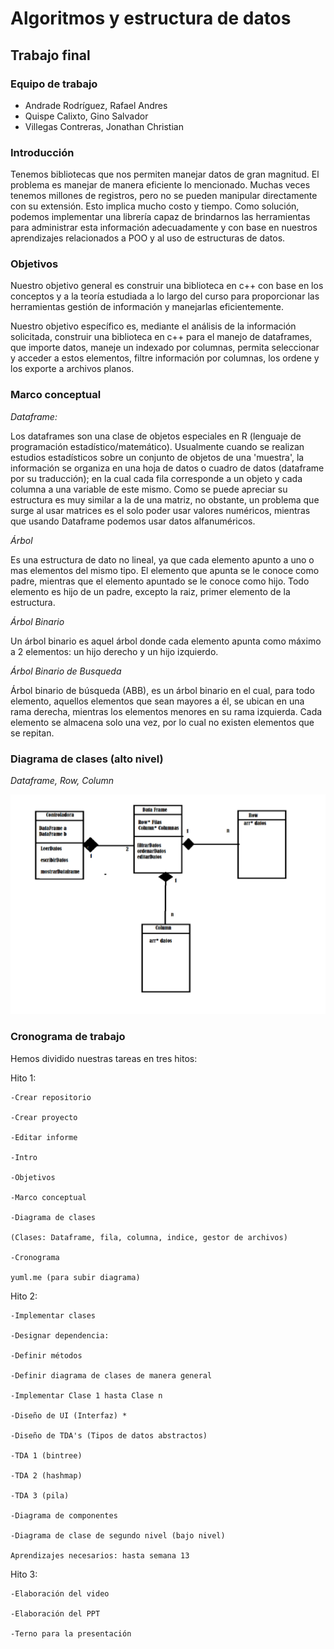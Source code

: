 Algoritmos y estructura de datos
================================

Trabajo final
-------------

### Equipo de trabajo
* Andrade Rodríguez, Rafael Andres
* Quispe Calixto, Gino Salvador 
* Villegas Contreras, Jonathan Christian

### Introducción

Tenemos bibliotecas que nos permiten manejar datos de gran magnitud. El problema es manejar de manera eficiente lo mencionado. Muchas veces tenemos millones de registros, pero no se pueden manipular directamente con su extensión. Esto implica mucho costo y tiempo. Como solución, podemos implementar una librería capaz de brindarnos las herramientas para administrar esta información adecuadamente y con base en nuestros aprendizajes relacionados a POO y al uso de estructuras de datos.

### Objetivos

Nuestro objetivo general es construir una biblioteca en c++ con base en los conceptos y a la teoría estudiada a lo largo del curso para proporcionar las herramientas gestión de información y manejarlas eficientemente.

Nuestro objetivo específico es, mediante el análisis de la información solicitada, construir una biblioteca en c++ para el manejo de dataframes, que importe datos, maneje un indexado por columnas, permita seleccionar y acceder a estos elementos, filtre información por columnas, los ordene y los exporte a archivos planos.

### Marco conceptual

_Dataframe:_

Los dataframes son una clase de objetos especiales en R (lenguaje de programación estadístico/matemático). Usualmente cuando se realizan estudios estadísticos sobre un conjunto de objetos de una 'muestra', la información se organiza en una hoja de datos o cuadro de datos (dataframe por su traducción); en la cual cada fila corresponde a un objeto y cada columna a una variable de este mismo. 
Como se puede apreciar su estructura es muy similar a la de una matriz, no obstante, un problema que surge al usar matrices es el solo poder usar valores numéricos, mientras que usando Dataframe podemos usar datos alfanuméricos.

_Árbol_

Es una estructura de dato no lineal, ya que cada elemento apunto a uno o mas elementos del mismo tipo. El elemento que apunta se le conoce como padre, mientras que el elemento apuntado se le conoce como hijo. Todo elemento es hijo de un padre, excepto la raiz, primer elemento de la estructura.

_Árbol Binario_

Un árbol binario es aquel árbol donde cada elemento apunta como máximo a 2 elementos: un hijo derecho y un hijo izquierdo. 

_Árbol Binario de Busqueda_

Árbol binario de búsqueda (ABB), es un árbol binario en el cual, para todo elemento, aquellos elementos que sean mayores a él, se ubican en una rama derecha, mientras los elementos menores en su rama izquierda. Cada elemento se almacena solo una vez, por lo cual no existen elementos que se repitan. 

### Diagrama de clases (alto nivel)

_Dataframe, Row, Column_

![Diagrama de Clases](dclases.png)

### Cronograma de trabajo

Hemos dividido nuestras tareas en tres hitos: 

Hito 1: 

    -Crear repositorio

    -Crear proyecto

    -Editar informe

    -Intro

    -Objetivos

    -Marco conceptual

    -Diagrama de clases

    (Clases: Dataframe, fila, columna, indice, gestor de archivos)

    -Cronograma

    yuml.me (para subir diagrama)

Hito 2:

    -Implementar clases

    -Designar dependencia: 

    -Definir métodos
    
    -Definir diagrama de clases de manera general
    
    -Implementar Clase 1 hasta Clase n

    -Diseño de UI (Interfaz) *

    -Diseño de TDA's (Tipos de datos abstractos)

    -TDA 1 (bintree)
    
    -TDA 2 (hashmap)
    
    -TDA 3 (pila)
    
    -Diagrama de componentes

    -Diagrama de clase de segundo nivel (bajo nivel)

    Aprendizajes necesarios: hasta semana 13

Hito 3:

    -Elaboración del video

    -Elaboración del PPT

    -Terno para la presentación

